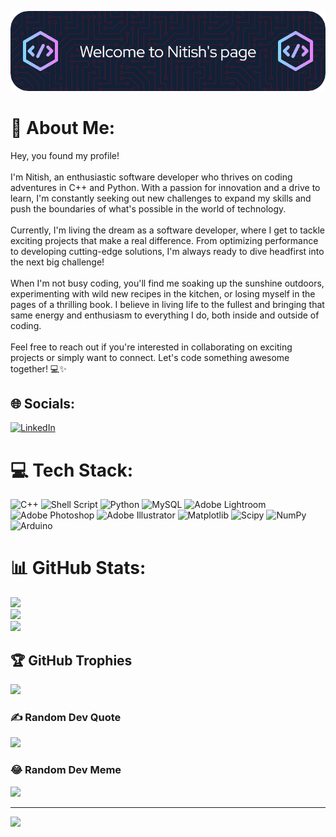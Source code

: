 <!---
DevMindNit/DevMindNit is a ✨ special ✨ repository because its `README.md` (this file) appears on your GitHub profile.
You can click the Preview link to take a look at your changes.
--->
![Header](./github-header-image.png)

# 💫 About Me:
Hey, you found my profile!<br><br>I'm Nitish, an enthusiastic software developer who thrives on coding adventures in C++ and Python. With a passion for innovation and a drive to learn, I'm constantly seeking out new challenges to expand my skills and push the boundaries of what's possible in the world of technology.<br><br>Currently, I'm living the dream as a software developer, where I get to tackle exciting projects that make a real difference. From optimizing performance to developing cutting-edge solutions, I'm always ready to dive headfirst into the next big challenge!<br><br>When I'm not busy coding, you'll find me soaking up the sunshine outdoors, experimenting with wild new recipes in the kitchen, or losing myself in the pages of a thrilling book. I believe in living life to the fullest and bringing that same energy and enthusiasm to everything I do, both inside and outside of coding.<br><br>Feel free to reach out if you're interested in collaborating on exciting projects or simply want to connect. Let's code something awesome together! 💻✨


## 🌐 Socials:
[![LinkedIn](https://img.shields.io/badge/LinkedIn-%230077B5.svg?logo=linkedin&logoColor=white)](https://linkedin.com/in/https://www.linkedin.com/in/sharmanitish99/) 

# 💻 Tech Stack:
![C++](https://img.shields.io/badge/c++-%2300599C.svg?style=for-the-badge&logo=c%2B%2B&logoColor=white) ![Shell Script](https://img.shields.io/badge/shell_script-%23121011.svg?style=for-the-badge&logo=gnu-bash&logoColor=white) ![Python](https://img.shields.io/badge/python-3670A0?style=for-the-badge&logo=python&logoColor=ffdd54) ![MySQL](https://img.shields.io/badge/mysql-%2300000f.svg?style=for-the-badge&logo=mysql&logoColor=white) ![Adobe Lightroom](https://img.shields.io/badge/Adobe%20Lightroom-31A8FF.svg?style=for-the-badge&logo=Adobe%20Lightroom&logoColor=white) ![Adobe Photoshop](https://img.shields.io/badge/adobe%20photoshop-%2331A8FF.svg?style=for-the-badge&logo=adobe%20photoshop&logoColor=white) ![Adobe Illustrator](https://img.shields.io/badge/adobe%20illustrator-%23FF9A00.svg?style=for-the-badge&logo=adobe%20illustrator&logoColor=white) ![Matplotlib](https://img.shields.io/badge/Matplotlib-%23ffffff.svg?style=for-the-badge&logo=Matplotlib&logoColor=black) ![Scipy](https://img.shields.io/badge/SciPy-%230C55A5.svg?style=for-the-badge&logo=scipy&logoColor=%white) ![NumPy](https://img.shields.io/badge/numpy-%23013243.svg?style=for-the-badge&logo=numpy&logoColor=white) ![Arduino](https://img.shields.io/badge/-Arduino-00979D?style=for-the-badge&logo=Arduino&logoColor=white)
# 📊 GitHub Stats:
![](https://github-readme-stats.vercel.app/api?username=DevMindNit&theme=blue-green&hide_border=false&include_all_commits=false&count_private=false)<br/>
![](https://github-readme-streak-stats.herokuapp.com/?user=DevMindNit&theme=blue-green&hide_border=false)<br/>
![](https://github-readme-stats.vercel.app/api/top-langs/?username=DevMindNit&theme=blue-green&hide_border=false&include_all_commits=false&count_private=false&layout=compact)

## 🏆 GitHub Trophies
![](https://github-profile-trophy.vercel.app/?username=DevMindNit&theme=tokyonight&no-frame=false&no-bg=false&margin-w=4)

### ✍️ Random Dev Quote
![](https://quotes-github-readme.vercel.app/api?type=vetical&theme=tokyonight)

### 😂 Random Dev Meme
<img src='https://randommeme-five.vercel.app/' style="height: 400px;"/>

---
[![](https://visitcount.itsvg.in/api?id=DevMindNit&icon=2&color=9)](https://visitcount.itsvg.in)
